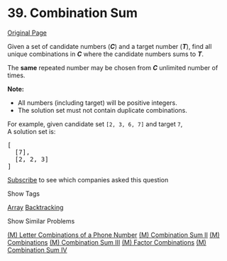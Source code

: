# 39. Combination Sum

[Original Page](https://leetcode.com/problems/combination-sum/)

Given a set of candidate numbers (**_C_**) and a target number (**_T_**), find all unique combinations in **_C_** where the candidate numbers sums to **_T_**.

The **same** repeated number may be chosen from **_C_** unlimited number of times.

**Note:**  

*   All numbers (including target) will be positive integers.
*   The solution set must not contain duplicate combinations.

For example, given candidate set `[2, 3, 6, 7]` and target `7`,  
A solution set is:  

<pre>[
  [7],
  [2, 2, 3]
]
</pre>

<div>

[Subscribe](/subscribe/) to see which companies asked this question

</div>

<div>

<div id="tags" class="btn btn-xs btn-warning">Show Tags</div>

<span class="hidebutton">[Array](/tag/array/) [Backtracking](/tag/backtracking/)</span></div>

<div>

<div id="similar" class="btn btn-xs btn-warning">Show Similar Problems</div>

<span class="hidebutton">[(M) Letter Combinations of a Phone Number](/problems/letter-combinations-of-a-phone-number/) [(M) Combination Sum II](/problems/combination-sum-ii/) [(M) Combinations](/problems/combinations/) [(M) Combination Sum III](/problems/combination-sum-iii/) [(M) Factor Combinations](/problems/factor-combinations/) [(M) Combination Sum IV](/problems/combination-sum-iv/)</span></div>